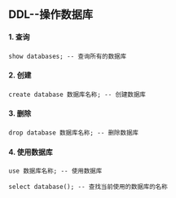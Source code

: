## DDL--操作数据库

#### 1. 查询

```mysql
show databases; -- 查询所有的数据库
```

#### 2. 创建

```mysql
create database 数据库名称; -- 创建数据库
```

#### 3. 删除

```mysql
drop database 数据库名称; -- 删除数据库
```

#### 4. 使用数据库

```mysql
use 数据库名称; -- 使用数据库
```

```mysql
select database(); -- 查找当前使用的数据库的名称
```

